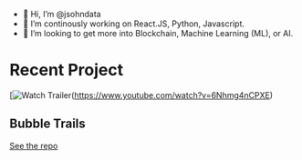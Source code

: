 - 👋 Hi, I’m @jsohndata
- 🌱 I’m continously working on React.JS, Python, Javascript.
- 💞️ I’m looking to get more into Blockchain, Machine Learning (ML), or AI.

<!---
jsohndata/jsohndata is a ✨ special ✨ repository because its `README.md` (this file) appears on your GitHub profile.
You can click the Preview link to take a look at your changes.
--->

# Recent Project
[![Watch Trailer](https://raw.githubusercontent.com/jsohndata/bubble-trails-javascript/main/src/readme-bubble-trails.gif)(https://www.youtube.com/watch?v=6Nhmg4nCPXE)

## Bubble Trails
[See the repo](https://github.com/jsohndata/bubble-trails-javascript)

